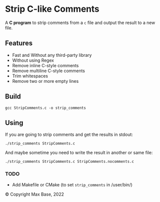 # Strip C-like Comments

A **C program** to strip comments from a `c` file and output the result to a new file.

## Features

- Fast and Without any third-party library
- Without using Regex
- Remove inline C-style comments
- Remove multiline C-style comments
- Trim whitespaces
- Remove two or more empty lines 

## Build

```
gcc StripComments.c -o strip_comments
```

## Using

If you are going to strip comments and get the results in stdout:

```
./strip_comments StripComments.c
```

And maybe sometime you need to write the result in another or same file:

```
./strip_comments StripComments.c StripComments.nocomments.c
```

### TODO

- Add Makefile or CMake (to set `strip_comments` in /user/bin/)

© Copyright Max Base, 2022
